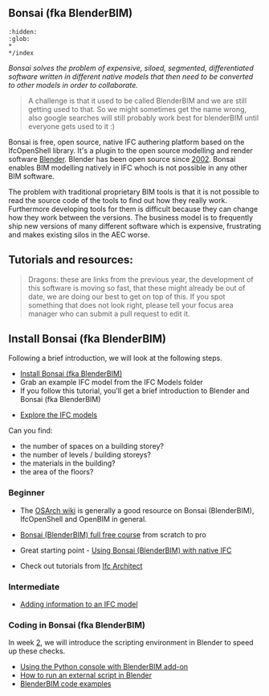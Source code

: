 ## Bonsai (fka BlenderBIM)

```{toctree}
:hidden:
:glob:
*
*/index
```

_Bonsai solves the problem of expensive, siloed, segmented, differentiated software written in different native models that then need to be converted to other models in order to collaborate._

>A challenge is that it used to be called BlenderBIM and we are still getting used to that. So we might sometimes get the name wrong, also google searches will still probably work best for blenderBIM until everyone gets used to it :)

Bonsai is free, open source, native IFC authering platform based on the IfcOpenShell library. It's a plugin to the open source modelling and render software [Blender](https://www.blender.org/). Blender has been open source since [2002](https://www.blender.org/about/history/#:~:text=On%20Sunday%2C%20October%2013th%2C%202002,used%20for%20any%20purpose%20whatsoever.). Bonsai enables BIM modelling natively in IFC whoch is not possible in any other BIM software.

The problem with traditional proprietary BIM tools is that it is not possible to read the source code of the tools to find out how they really work. Furthermore developing tools for them is difficult because they can change how they work between the versions. The business model is to frequently ship new versions of many different software which is expensive, frustrating and makes existing silos in the AEC worse.


<!-- Exercise - please do videos 1 - 5 from [this set of tutorials] (https://osarch.org/2022/11/12/%f0%9f%93%ba-ifc-101-a-free-ifc-crash-course-with-python/) from the awesome Yassine Oualid. -->

## Tutorials and resources:

>Dragons: these are links from the previous year, the development of this software is moving so fast, that these might already be out of date, we are doing our best to get on top of this. If you spot something that does not look right, please tell your focus area manager who can submit a pull request to edit it.

## Install Bonsai (fka BlenderBIM)
Following a brief introduction, we will look at the following steps.

* [Install Bonsai (fka BlenderBIM)](https://docs.bonsaibim.org/quickstart/installation.html)
* Grab an example IFC model from the IFC Models folder
* If you follow this tutorial, you'll get a brief introduction to Blender and Bonsai (fka BlenderBIM)

- [Explore the IFC models](https://docs.bonsaibim.org/users/quickstart/explore_model.html)

Can you find:

* the number of spaces on a building storey?
* the number of levels / building storeys?
* the materials in the building?
* the area of the floors?

### Beginner
- The [OSArch wiki](https://wiki.osarch.org/index.php?title=BlenderBIM_Add-on) is generally a good resource on Bonsai (BlenderBIM), IfcOpenShell and OpenBIM in general.
- [Bonsai (BlenderBIM) full free course](https://www.youtube.com/watch?v=pjO_Nh6yaYw&list=PLbFY94gzUJhGXh9tEZIuq-a8BSWddSPz2) from scratch to pro

- Great starting point - [Using Bonsai (BlenderBIM) with native IFC](https://www.youtube.com/watch?v=Ooh05WF__80&ab_channel=DionMoult)
- Check out tutorials from [Ifc Architect](https://www.youtube.com/@IfcArchitect/videos)
### Intermediate
- [Adding information to an IFC model](https://wiki.osarch.org/index.php?title=BlenderBIM_Add-on_adding_information_to_IFC)

### Coding in Bonsai (fka BlenderBIM)
In week [2], we will introduce the scripting environment in Blender to speed up these checks.

- [Using the Python console with BlenderBIM add-on](https://wiki.osarch.org/index.php?title=BlenderBIM_Add-on/Using_the_Python_console_with_BlenderBIM_Add-on)
- [How to run an external script in Blender](https://github.com/timmcginley/41934/blob/main/Concepts/BlenderBIM/E22_41934_How%20to%20run%20an%20external%20script%20in%20Blender.md)
- [BlenderBIM code examples](https://wiki.osarch.org/index.php?title=BlenderBIM_Add-on/BlenderBIM_Add-on_code_examples)


[2]: /Schedule/02



